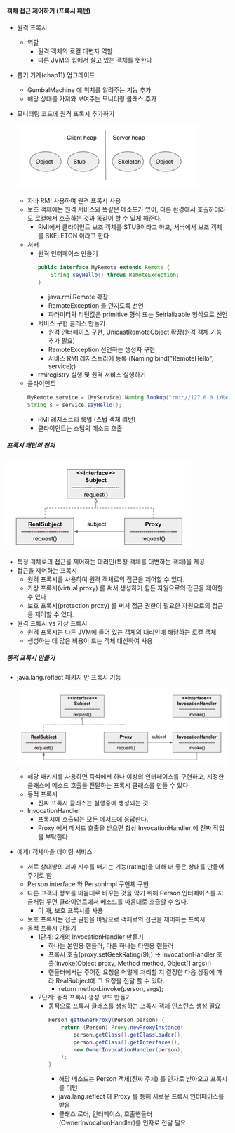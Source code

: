 #### 객체 접근 제어하기 (프록시 패턴)

- 원격 프록시
  - 역할
    - 원격 객체의 로컬 대변자 역할
    - 다른 JVM의 힙에서 살고 있는 객체를 뜻한다

- 뽑기 기계(chap11) 업그레이드
  - GumbalMachine 에 위치를 알려주는 기능 추가
  - 해당 상태를 가져와 보여주는 모니터링 클래스 추가

- 모니터링 코드에 원격 프록시 추가하기

  ![img.png](img.png)
  
  - 자바 RMI 사용하여 원격 프록시 사용
  - 보조 객체에는 원격 서비스와 똑같은 메소드가 있어, 다른 환경에서 호출하더라도 로컬에서 호출하는 것과 똑같이 할 수 있게 해준다.
    - RMI에서 클라이언트 보조 객체를 STUB이라고 하고, 서버에서 보조 객체를 SKELETON 이라고 한다
  - 서버
    - 원격 인터페이스 만들기
      ```java
      public interface MyRemote extends Remote {
          String seyHello() throws RemoteException;
      }
      ```
      - java.rmi.Remote 확장
      - RemoteException 을 던지도록 선언
      - 파라미터와 리턴값은 primitive 형식 또는 Seirializable 형식으로 선언
    - 서비스 구현 클래스 만들기
      - 원격 인터페이스 구현, UnicastRemoteObject 확장(원격 객체 기능 추가 필요)
      - RemoteException 선언하는 생성자 구현
      - 서비스 RMI 레지스트리에 등록 (Naming.bind("RemoteHello", service);)
    - rmiregistry 실행 및 원격 서비스 실행하기
  - 클라이언트
    ```java
    MyRemote service = (MyService) Naming.lookup("rmi://127.0.0.1/RemoteHello");
    String s = service.sayHello();
    ```
    - RMI 레지스트리 룩업 (스텁 객체 리턴)
    - 클라이언트는 스텁의 메소드 호출
    
##### 프록시 패턴의 정의

![img_1.png](img_1.png)

- 특정 객체로의 접근을 제어하는 대리인(특정 객체를 대변하는 객체)을 제공
- 접근을 제어하는 프록시
  - 원격 프록시를 사용하여 원격 객체로의 접근을 제어할 수 있다.
  - 가상 프록시(virtual proxy) 를 써서 생성하기 힘든 자원으로의 접근을 제어할 수 있다
  - 보호 프록시(protection proxy) 를 써서 접근 권한이 필요한 자원으로의 접근을 제어할 수 있다.
- 원격 프록시 vs 가상 프록시
  - 원격 프록시는 다른 JVM에 들어 있는 객체의 대리인에 해당하는 로컬 객체
  - 생성하는 데 많은 비용이 드는 객체 대신하여 사용

##### 동적 프록시 만들기

- java.lang.reflect 패키지 안 프록시 기능
  
  ![img_2.png](img_2.png)  

  - 해당 패키지를 사용하면 즉석에서 하나 이상의 인터페이스를 구현하고, 지정한 클래스에 메소드 호출을 전달하는 프록시 클래스를 만들 수 있다
  - 동적 프록시
    - 진짜 프록시 클래스는 실행중에 생성되는 것
  - InvocationHandler
    - 프록시에 호출되는 모든 메서드에 응답한다.
    - Proxy 에서 메서드 호출을 받으면 항상 InvocationHandler 에 진짜 작업을 부탁한다

- 예제) 객체마을 데이팅 서비스
  - 서로 상대방의 괴짜 지수를 매기는 기능(rating)을 더해 더 좋은 상대를 만들어주기로 함
  - Person interface 와 PersonImpl 구현체 구현
  - 다른 고객의 정보를 마음대로 바꾸는 것을 막기 위해 Person 인터페이스를 지금처럼 두면 클라이언트에서 메소드를 마음대로 호출할 수 있다.
    - 이 때, 보호 프록시를 사용
  - 보호 프록시는 접근 권한을 바탕으로 객체로의 접근을 제어하는 프록시
  - 동적 프록시 만들기
    - 1단계: 2개의 InvocationHandler 만들기
      - 하나는 본인용 핸들러, 다른 하나는 타인용 핸들러
      - 프록시 호출(proxy.setGeekRating(9);) -> InvocationHandler 호출(invoke(Object proxy, Method method, Object[] args);)
      - 핸들러에서는 주어진 요청을 어떻게 처리할 지 결정한 다음 상황에 따라 RealSubject에 그 요청을 전달 할 수 있다.
        - return method.invoke(person, args);
    - 2단계: 동적 프록시 생성 코드 만들기
      - 동적으로 프록시 클래스를 생성하는 프록시 객체 인스턴스 생성 필요
        ```java
        Person getOwnerProxy(Person person) {
            return (Person) Proxy.newProxyInstance(
                person.getClass().getClassLoader(),
                person.getClass().getInterfaces(),
                new OwnerInvocationHandler(person);
            );
        }
        ```
        - 해당 메소드는 Person 객체(진짜 주체) 를 인자로 받아오고 프록시를 리턴
        - java.lang.reflect 에 Proxy 를 통해 새로운 프록시 인터페이스를 받음
        - 클래스 로더, 인터페이스, 호출핸들러(OwnerInvocationHandler)를 인자로 전달 필요